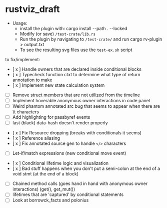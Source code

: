 # rustviz_draft
* Usage:
  * install the plugin with: cargo install --path . --locked
  * Modify (or save) `/test-crate/lib.rs`
  * Run the plugin by navigating to `/test-crate/` and run cargo rv-plugin > output.txt
  * To see the resulting svg files use the `test-ex.sh` script


to fix/implement:
- [ x ] Handle owners that are declared inside conditional blocks
- [ x ] Typecheck function ctxt to determine what type of return annotation to make
- [ x ] Implement new state calculation system
- [ ] Remove struct members that are not utilized from the timeline
- [ ] Implement hoverable anonymous owner interactions in code panel
- [ ] Weird phantom annotated src bug that seems to appear when there are \t characters
- [ ] Add highlighting for passbyref events
- [ ] last (black) data-hash doesn't render properly
- [ x ] Fix Resource dropping (breaks with conditionals it seems)
- [ x ] Reference aliasing
- [ x ] Fix annotated source gen to handle `</>` characters 
- [ ] Let-if/match expressions (new conditional move event)
- [ x ] Conditional lifetime logic and visualization
- [ x ] Bad stuff happens when you don't put a semi-colon at the end of a void stmt (at the end of a block)
- [ ] Chained method calls (goes hand in hand with anonymous owner interactions) (get(), get_mut())
- [ ] lifetimes that are 'captured' by conditional statements
- [ ] Look at borrowck_facts and polonius
